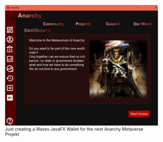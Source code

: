 <img src="./Preview.png">
Just creating a Waves JavaFX Wallet for the next Anarchy Metaverse Projekt
